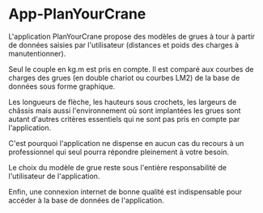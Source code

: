 # App-PlanYourCrane
L'application PlanYourCrane propose des modèles de grues à tour à partir de données saisies par l'utilisateur (distances et poids des charges à manutentionner).

Seul le couple en kg.m est pris en compte. Il est comparé aux courbes de charges des grues (en double chariot ou courbes LM2) de la base de données sous forme graphique.

Les longueurs de flèche, les hauteurs sous crochets, les largeurs de châssis mais aussi l'environnement où sont implantées les grues sont autant d'autres critères essentiels qui ne sont pas pris en compte par l'application.

C'est pourquoi l'application ne dispense en aucun cas du recours à un professionnel qui seul pourra répondre pleinement à votre besoin.

Le choix du modèle de grue reste sous l'entière responsabilité de l'utilisateur de l'application.

Enfin, une connexion internet de bonne qualité est indispensable pour accéder à la base de données de l'application.
